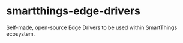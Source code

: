 # smartthings-edge-drivers
Self-made, open-source Edge Drivers to be used within SmartThings ecosystem.

